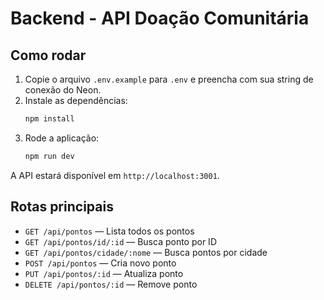 # Backend - API Doação Comunitária

## Como rodar

1. Copie o arquivo `.env.example` para `.env` e preencha com sua string de conexão do Neon.
2. Instale as dependências:
   ```bash
   npm install
   ```
3. Rode a aplicação:
   ```bash
   npm run dev
   ```

A API estará disponível em `http://localhost:3001`.

## Rotas principais
- `GET /api/pontos` — Lista todos os pontos
- `GET /api/pontos/id/:id` — Busca ponto por ID
- `GET /api/pontos/cidade/:nome` — Busca pontos por cidade
- `POST /api/pontos` — Cria novo ponto
- `PUT /api/pontos/:id` — Atualiza ponto
- `DELETE /api/pontos/:id` — Remove ponto
